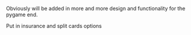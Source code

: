 
Obviously will be added in more and more design and functionality for  the pygame end.


Put in insurance and split cards options
